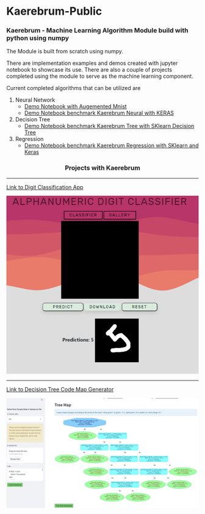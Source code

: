 # Kaerebrum-Public
### Kaerebrum - Machine Learning Algorithm Module build with python using numpy

The Module is built from scratch using numpy.

There are implementation examples and demos created with jupyter notebook to  showcase its use.
There are also a couple of projects completed using the module to serve as the machine learning component.

Current completed algorithms that can be utilized are
1. Neural Network
    - [Demo Notebook with Augemented Mnist](https://github.com/Kaelancode/Kaerebrum-Public/blob/main/Augment%20Mnist%20with%20Kaerebrum.ipynb)
    - [Demo Notebook benchmark Kaerebrum Neural with KERAS](https://github.com/Kaelancode/Kaerebrum-Public/blob/main/Demo%20Kaerebrum%20Neural.ipynb)
2. Decision Tree
    - [Demo Notebook benchmark Kaerebrum Tree with SKlearn Decision Tree](https://github.com/Kaelancode/Kaerebrum-ML-from-Scratch-Public/blob/main/Demo%20Kaerebrum%20Tree.ipynb)
3. Regression 
    - [Demo Notebook benchmark Kaerebrum Regression with SKlearn and Keras](https://github.com/Kaelancode/Kaerebrum-ML-from-Scratch-Public/blob/main/Demo-Kaerebrum%20Regression.ipynb)

<h3 align='center'> Projects with Kaerebrum </h3>

***
[Link to Digit Classification App](https://kaemnist.herokuapp.com/)

![alt text](Classifier_Img.PNG "Title")

***
[Link to Decision Tree Code Map Generator](https://kaerubrumtree.herokuapp.com/)

![alt text](tree_img.PNG "tree")
